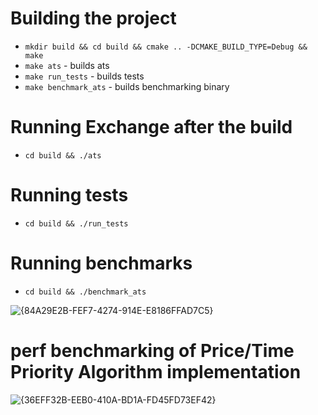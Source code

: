 # Building the project 
- `mkdir build && cd build && cmake .. -DCMAKE_BUILD_TYPE=Debug && make`
- `make ats` - builds ats
- `make run_tests` - builds tests
- `make benchmark_ats` - builds benchmarking binary
  
# Running Exchange after the build
- `cd build && ./ats`

# Running tests
- `cd build && ./run_tests`

# Running benchmarks
- `cd build && ./benchmark_ats`

![{84A29E2B-FEF7-4274-914E-E8186FFAD7C5}](https://github.com/user-attachments/assets/789ab24e-49ae-4e82-9ba5-e47b31b0d770)

# perf benchmarking of Price/Time Priority Algorithm implementation
![{36EFF32B-EEB0-410A-BD1A-FD45FD73EF42}](https://github.com/user-attachments/assets/0045d32a-e7c8-4efe-b937-60aa89513951)


